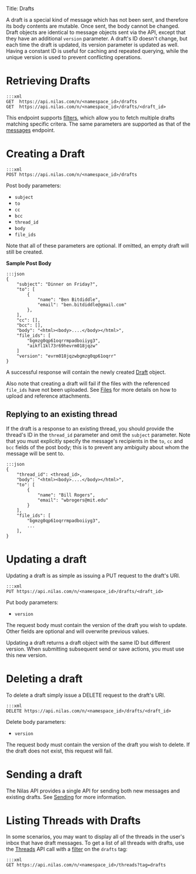 Title: Drafts

A draft is a special kind of message which has not been sent, and therefore its body contents are mutable. Once sent, the body cannot be changed. Draft objects are identical to message objects sent via the API, except that they have an additional `version` parameter. A draft's ID doesn't change, but each time the draft is updated, its version parameter is updated as well.  Having a constant ID is useful for caching and repeated querying, while the unique version is used to prevent conflicting operations.


# Retrieving Drafts

```
:::xml
GET  https://api.nilas.com/n/<namespace_id>/drafts
GET  https://api.nilas.com/n/<namespace_id>/drafts/<draft_id>
```

This endpoint supports [filters](#filters), which allow you to fetch multiple drafts matching specific critera. The same parameters are supported as that of the [messages](#messages) endpoint.

# Creating a Draft

```
:::xml
POST https://api.nilas.com/n/<namespace_id>/drafts
```

Post body parameters:

* `subject`
* `to`
* `cc`
* `bcc`
* `thread_id`
* `body`
* `file_ids`

Note that all of these parameters are optional. If omitted, an empty draft will still be created.


**Sample Post Body**

```
:::json
{
    "subject": "Dinner on Friday?",
    "to": [
        {
            "name": "Ben Bitdiddle",
            "email": "ben.bitdiddle@gmail.com"
        },
    ],
    "cc": [],
    "bcc": [],
    "body": "<html><body>....</body></html>",
    "file_ids": [
        "bgmzg0qp61oqrrmpadboiiyg3",
        "aikfl1kl73r69hevrm018jqzw"
    ]
    "version": "evrm018jqzwbgmzg0qp61oqrr"
}
```

A successful response will contain the newly created [Draft](#draft) object.

Also note that creating a draft will fail if the files with the referenced `file_ids` have not been uploaded. See [Files](#files) for more details on how to upload and reference attachments.


## Replying to an existing thread

If the draft is a response to an existing thread, you should provide the thread's ID in the `thread_id` parameter and omit the `subject` parameter. Note that you must explicitly specify the message's recipients in the `to`, `cc` and `bcc` fields of the post body; this is to prevent any ambiguity about whom the message will be sent to.

```
:::json
{
    "thread_id": <thread_id>,
    "body": "<html><body>....</body></html>",
    "to": [
        {
            "name": "Bill Rogers",
            "email": "wbrogers@mit.edu"
        }
    ],
    "file_ids": [
        "bgmzg0qp61oqrrmpadboiiyg3",
        ...
    ],
}
```


# Updating a draft

Updating a draft is as simple as issuing a PUT request to the draft's URI.

```
:::xml
PUT https://api.nilas.com/n/<namespace_id>/drafts/<draft_id>
```

Put body parameters:

* `version`

The request body must contain the version of the draft you wish to update. Other fields are optional and will overwrite previous values.

Updating a draft returns a draft object with the same ID but different version. When submitting subsequent send or save actions, you must use this new version.

# Deleting a draft

To delete a draft simply issue a DELETE request to the draft's URI.

```
:::xml
DELETE https://api.nilas.com/n/<namespace_id>/drafts/<draft_id>
```

Delete body parameters:

* `version`

The request body must contain the version of the draft you wish to delete.
If the draft does not exist, this request will fail.


# Sending a draft

The Nilas API provides a single API for sending both new messages and existing drafts. See [Sending](#sending) for more information.


# Listing Threads with Drafts

In some scenarios, you may want to display all of the threads in the user's inbox that have draft messages. To get a list of all threads with drafts, use the [Threads](#threads) API call with a [filter](#filters) on the `drafts` tag:

```
:::xml
GET https://api.nilas.com/n/<namespace_id>/threads?tag=drafts
```
